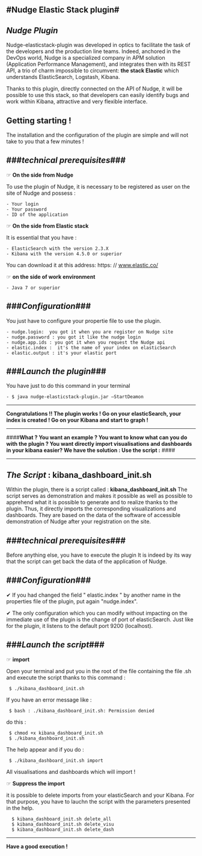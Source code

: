 
#**Nudge Elastic Stack plugin**#
--------------------------



**_Nudge Plugin_**
----------

Nudge-elasticstack-plugin was developed in optics to facilitate the task of the developers and the production line teams. Indeed, anchored in the DevOps world, Nudge is a specialized company in APM solution (Application Performance Management), and integrates then with its REST API, a trio of charm impossible to circumvent:  __the stack Elastic__ which understands ElasticSearch, Logstash, Kibana. 

Thanks to this plugin, directly connected on the API of Nudge, it will be possible to use this stack, so that developers can easily identify bugs and work within Kibana, attractive and very flexible interface.


**Getting starting !**
----------
The installation and the configuration of the plugin are simple and will not take to you that a few minutes ! 




###***technical prerequisites***###
-----------------------


☞ **On the side from Nudge**
  
To use the plugin of Nudge, it is necessary to be registered as user on the site of Nudge and possess :

	- Your login
	- Your password 
	- ID of the application

☞ **On the side from Elastic stack**

It is essential that you have : 

	- ElasticSearch with the version 2.3.X
	- Kibana with the version 4.5.0 or superior

You can download it at this address: https: // www.elastic.co/



☞ **on the side of work environment**

	- Java 7 or superior 


###***Configuration***###
-----------------------

You just have to configure your propertie file to use the plugin.  

	- nudge.login:  you got it when you are register on Nudge site
	- nudge.password : you got it like the nudge login
	- nudge.app.ids : you got it when you request the Nudge api 
	- elastic.index :  it's the name of your index on elasticSearch 
	- elastic.output : it's your elastic port 
	
	
	
###***Launch the plugin***###
-----------------------

You have just to do this command in your terminal 

	- $ java nudge-elasticstack-plugin.jar –StartDeamon

*****
 **Congratulations !! The plugin works ! Go on your elasticSearch, your index is created ! Go on your Kibana and start to graph !** 

----
####**What ? You want an example ? You want to know what can you do with the plugin ? You want directly import visualisations and dashboards in your kibana easier? 
We have the solution : Use the script :** ####

****


**_The Script_ : kibana_dashboard_init.sh**
----------

Within the plugin, there is a script called : **kibana_dashboard_init.sh**
The script serves as demonstration and makes it possible as well as possible to apprehend what it is possible to generate and to realize thanks to the plugin. 
Thus, it directly imports the corresponding visualizations and dashboards. They are based on the data of the software of accessible demonstration of Nudge after your registration on the site. 




###***technical prerequisites***###
-----------------------
Before anything else, you have to execute the plugin 
It is indeed by its way that the script can get back the data of the application of Nudge. 

###***Configuration***###
-----------------------
✔ If you had changed the field " elastic.index " by another name in the properties file of the plugin, put again "nudge.index". 

✔ The only configuration which you can modify without impacting on the immediate use of the plugin is the change of port of elasticSearch. Just like for the plugin, it listens to the default port 9200 (localhost).


###***Launch the script***###
-----------------------

☞ **import**

Open your terminal and put you in the root of the file containing the file .sh and execute the script thanks to this command : 


	 $ ./kibana_dashboard_init.sh

If you have an error message like : 


	 $ bash : ./kibana_dashboard_init.sh: Permission denied
do this :


	 $ chmod +x kibana_dashboard_init.sh
	 $ ./kibana_dashboard_init.sh

The help appear and if you do : 



	 $ ./kibana_dashboard_init.sh import
All visualisations and dashboards which will import ! 

☞ **Suppress the import**

it is possible  to delete imports from your elasticSearch and your Kibana. 
For that purpose, you have to lauchn the script with the parameters presented in the help.


	  $ kibana_dashboard_init.sh delete_all    
      $ kibana_dashboard_init.sh delete_visu
      $ kibana_dashboard_init.sh delete_dash

**************
**Have a good execution !** 
